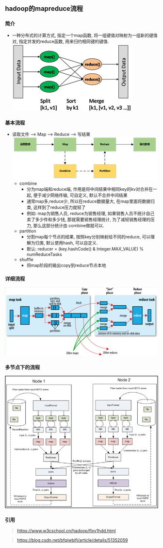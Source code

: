 hadoop的mapreduce流程
---

### 简介
+ 一种分布式的计算方式, 指定一个map函数, 将一组键值对映射为一组新的键值对, 指定并发的reduce函数, 用来归约相同键的键值.
![mapreduce-pattern](resources/mapreduce-pattern.png)

### 基本流程
+ 读取文件 --> Map --> Reduce --> 写结果
![mapreduce-process-overview](resources/mapreduce-process-overview.png)
	+ combine  
		+ 分为map端和reduce端, 作用是将中间结果中相同key的kv对合并在一起, 便于减少网络传输, 可自定义, 默认不合并中间结果
		+ 通常map多,reduce少, 所以在reduce数据量大, 在map里面将数据归类, 这样到了reduce压力就轻了
		+ 例如: map为销售人员, reduce为销售经理, 如果销售人员不统计自己卖了多少件和多少钱, 那就需要销售经理统计, 为了减轻销售经理的压力, 那么这部分统计由 combine做就可以.
	+ partition
		+ 分割map每个节点的结果, 按照key分别映射给不同的reduce, 可以理解为归类, 默认使用hash, 可以自定义.
		+ 默认:  reducer = (key.hashCode() & Integer.MAX_VALUE) % numReduceTasks
	+ shuffle
		+ 将map阶段的输出copy到reduce节点本地

### 详细流程
![mapreduce-process](resources/mapreduce-process.png)

### 多节点下的流程
![mapreduce-process-cluster](resources/mapreduce-process-cluster.png)




### 引用
> https://www.w3cschool.cn/hadoop/flxy1hdd.html

> https://blog.csdn.net/bfqiwbifj/article/details/51352059